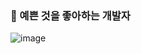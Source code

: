 <!--### Hello Juice World👋-->

### 🌈 예쁜 것을 좋아하는 개발자

![image](https://user-images.githubusercontent.com/26542929/89370132-f3f0fd80-d71a-11ea-8df7-dc29dd6c497c.png)



<!--
**yoonjoohye/yoonjoohye** is a ✨ _special_ ✨ repository because its `README.md` (this file) appears on your GitHub profile.

Here are some ideas to get you started:

- 🔭 I’m currently working on ...
- 🌱 I’m currently learning ...
- 👯 I’m looking to collaborate on ...
- 🤔 I’m looking for help with ...
- 💬 Ask me about ...
- 📫 How to reach me: ...
- 😄 Pronouns: ...
- ⚡ Fun fact: ...
-->
